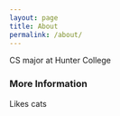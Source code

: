 ```yaml
---
layout: page
title: About
permalink: /about/
---
```


CS major at Hunter College

### More Information

Likes cats

